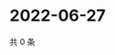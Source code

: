 # 2022-06-27

共 0 条

<!-- BEGIN WEIBO -->
<!-- 最后更新时间 Mon Jun 27 2022 16:22:12 GMT+0800 (China Standard Time) -->

<!-- END WEIBO -->
